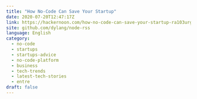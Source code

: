 ```yaml
---
title: "How No-Code Can Save Your Startup"
date: 2020-07-20T12:47:17Z
link: https://hackernoon.com/how-no-code-can-save-your-startup-ra103urg?source=rss&utm_medium=RSS&utm_source=news.12bit.vn
site: github.com/dylang/node-rss
language: English
category:
  - no-code
  - startups
  - startups-advice
  - no-code-platform
  - business
  - tech-trends
  - latest-tech-stories
  - entre
draft: false
---
```

